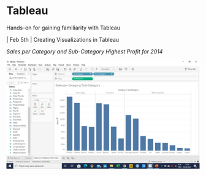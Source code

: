# Tableau
Hands-on for gaining familiarity with Tableau

| Feb 5th | Creating Visualizations in Tableau

_Sales per Category and Sub-Category_ 
_Highest Profit for 2014_

![Tableau]( https://github.com/RosanaFSS/Tableau/blob/main/Intro%20to%20Data%20Visualization/Sales%20per%20Category%20and%20Sub-Category.jpg )
